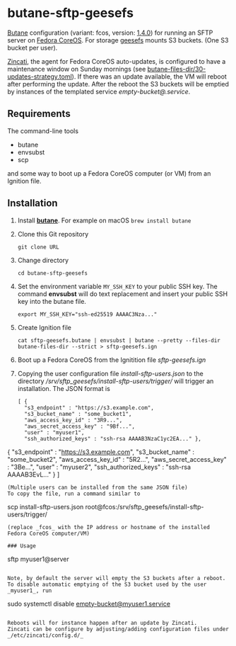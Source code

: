 # butane-sftp-geesefs

[Butane](https://github.com/coreos/butane/blob/main/docs/getting-started.md) configuration
(variant: fcos, version: [1.4.0](https://github.com/coreos/butane/blob/main/docs/config-fcos-v1_4.md))
for running an SFTP server on
[Fedora CoreOS](https://docs.fedoraproject.org/en-US/fedora-coreos/). For storage
[geesefs](https://github.com/yandex-cloud/geesefs) mounts S3 buckets. (One S3 bucket per user).

[Zincati](https://github.com/coreos/zincati), the agent for Fedora CoreOS auto-updates,
is configured to have a maintenance window on Sunday mornings
(see [butane-files-dir/30-updates-strategy.toml](butane-files-dir/30-updates-strategy.toml)).
If there was an update available, the VM will reboot after performing the update. After the
reboot the S3 buckets will be emptied by instances of the templated service
_empty-bucket@.service_.

## Requirements

The command-line tools

* butane
* envsubst
* scp

and some way to boot up a Fedora CoreOS computer (or VM) from an Ignition file.

## Installation

1. Install [__butane__](https://github.com/coreos/butane).
   For example on macOS `brew install butane`
2. Clone this Git repository
   ```
   git clone URL
   ```
3. Change directory
   ```
   cd butane-sftp-geesefs
   ```
4. Set the environment variable `MY_SSH_KEY` to your public SSH key.
   The command __envsubst__ will do text replacement and insert
   your public SSH key into the butane file.
   ```
   export MY_SSH_KEY="ssh-ed25519 AAAAC3Nza..."
   ```
5. Create Ignition file
   ```
   cat sftp-geesefs.butane | envsubst | butane --pretty --files-dir butane-files-dir --strict > sftp-geesefs.ign
   ```  
6. Boot up a Fedora CoreOS from the Ignitition file _sftp-geesefs.ign_

7. Copying the user configuration file _install-sftp-users.json_ to the directory
   _/srv/sftp_geesefs/install-sftp-users/trigger/_ will trigger an installation.
   The JSON format is 
   ```
   [ {
     "s3_endpoint" : "https://s3.example.com",
     "s3_bucket_name" : "some_bucket1", 
     "aws_access_key_id" : "3R9...",
     "aws_secret_access_key" : "9Bf...",
     "user" : "myuser1", 
     "ssh_authorized_keys" : "ssh-rsa AAAAB3NzaC1yc2EA..." },

{
     "s3_endpoint" : "https://s3.example.com",
     "s3_bucket_name" : "some_bucket2", 
     "aws_access_key_id" : "5R2...",
     "aws_secret_access_key" : "3Be...",
     "user" : "myuser2", 
     "ssh_authorized_keys" : "ssh-rsa AAAAB3EvL..." }
   ]
   ```
   (Multiple users can be installed from the same JSON file)
   To copy the file, run a command similar to
   ```
   scp install-sftp-users.json root@fcos:/srv/sftp_geesefs/install-sftp-users/trigger/
   ```
   (replace _fcos_ with the IP address or hostname of the installed Fedora CoreOS computer/VM)

### Usage

```
sftp myuser1@server
```

Note, by default the server will empty the S3 buckets after a reboot.
To disable automatic emptying of the S3 bucket used by the user _myuser1_, run

```
sudo systemctl disable empty-bucket@myuser1.service
```

Reboots will for instance happen after an update by Zincati.
Zincati can be configure by adjusting/adding configuration files under
_/etc/zincati/config.d/_
